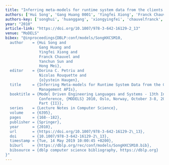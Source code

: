 ```yaml
---
title: "Inferring meta-models for runtime system data from the clients of management APIs"
authors: ['Hui Song', 'Gang Huang 0001', 'Yingfei Xiong', 'Franck Chauvel', 'Yanchun Sun', 'Hong Mei']
authors-key: ['songhui', 'huanggang', 'xiongyingfei', 'chauvelfranck', 'sunyanchun', 'meihong']
year: "2010"
article-link: "https://doi.org/10.1007/978-3-642-16129-2_13"
venue: "MoDELS"
bibex: "@inproceedings{DBLP:conf/models/SongHXCSM10,
  author    = {Hui Song and
               Gang Huang and
               Yingfei Xiong and
               Franck Chauvel and
               Yanchun Sun and
               Hong Mei},
  editor    = {Dorina C. Petriu and
               Nicolas Rouquette and
               {o}ystein Haugen},
  title     = {Inferring Meta-models for Runtime System Data from the Clients of
               Management APIs},
  booktitle = {Model Driven Engineering Languages and Systems - 13th International
               Conference, {MODELS} 2010, Oslo, Norway, October 3-8, 2010, Proceedings,
               Part {II}},
  series    = {Lecture Notes in Computer Science},
  volume    = {6395},
  pages     = {168--182},
  publisher = {Springer},
  year      = {2010},
  url       = {https://doi.org/10.1007/978-3-642-16129-2\_13},
  doi       = {10.1007/978-3-642-16129-2\_13},
  timestamp = {Tue, 14 May 2019 10:00:45 +0200},
  biburl    = {https://dblp.org/rec/conf/models/SongHXCSM10.bib},
  bibsource = {dblp computer science bibliography, https://dblp.org}
}"
---
```

